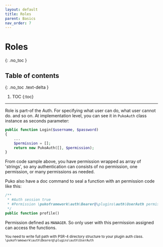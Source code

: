 ```yaml
---
layout: default
title: Roles
parent: Basics
nav_order: 7
---
```


# Roles
{: .no_toc }

## Table of contents
{: .no_toc .text-delta }

1. TOC
{:toc}

---

Role is part-of the Auth. For specifying what user can do, what user cannot do. and so on. 
At implementation level, you can see it in `PukoAuth` class instance as seconds parameter:

```php
public function Login($username, $password)
{
    ...
    $permission = [];
    return new PukoAuth([], $permission);
}
```

From code sample above, you have permission wrapped as array of 'strings', so any authentication can consists of
no permission, one permission, or many permissions as needed.

Puko also have a doc command to seal a function with an permission code like this:

```php
/**
 * #Auth session true
 * #Permission \pukoframework\auth\Bearer@\plugins\auth\UserAuth permissions@MANAGER
 */
public function profile()
```

Permission defined as `MANAGER`. 
So only user with this permission assigned can access the functions.

<small>You need to write full path with PSR-4 directory structure to your plugin auth class.
`\pukoframework\auth\Bearer@\plugins\auth\UserAuth`</small>

